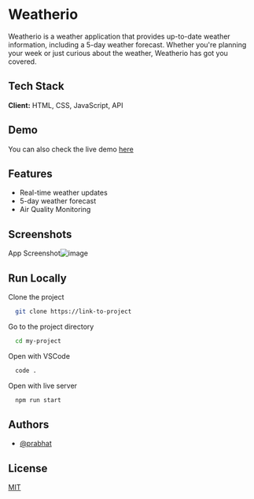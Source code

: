 
# Weatherio

Weatherio is a weather application that provides up-to-date weather information, including a 5-day weather forecast. Whether you're planning your week or just curious about the weather, Weatherio has got you covered.

## Tech Stack

**Client:** HTML, CSS, JavaScript, API

## Demo

You can also check the live demo [here](https://weatherio-prabhat.vercel.app/#/current-location)

## Features

- Real-time weather updates
-  5-day weather forecast
- Air Quality Monitoring 

## Screenshots

App Screenshot![image](https://github.com/Prabhat2912/weatherio/assets/114847239/b44bdfb7-30cd-47df-bd9f-4fde31cd29fd)


## Run Locally

Clone the project

```bash
  git clone https://link-to-project
```

Go to the project directory

```bash
  cd my-project
```

Open with VSCode

```bash
  code .
```

Open with live server

```bash
  npm run start
```


## Authors

- [@prabhat](https://www.github.com/Prabhat2912)

## License

[MIT](https://choosealicense.com/licenses/mit/)

